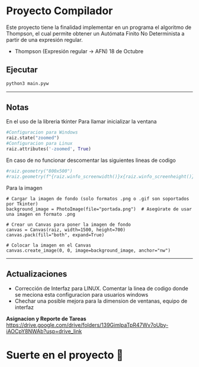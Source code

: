 # Proyecto Compilador
Este proyecto tiene la finalidad implementar en un programa el algoritmo de Thompson, el cual permite obtener un Autómata Finito No Determinista a partir de una expresión regular.

- Thompson (Expresión regular -> AFN) 18 de Octubre

## Ejecutar
```bash
python3 main.pyw
```

--- 
## Notas
En el uso de la libreria tkinter
Para llamar inicializar la ventana
```python
#Configuracion para Windows
raiz.state("zoomed")
#Configuracion para Linux
raiz.attributes('-zoomed', True) 
```
En caso de no funcionar descomentar las siguientes lineas de codigo

```python
#raiz.geometry("800x500")
#raiz.geometry(f"{raiz.winfo_screenwidth()}x{raiz.winfo_screenheight()}+0+0")
```
Para la imagen
```
# Cargar la imagen de fondo (solo formatos .png o .gif son soportados por Tkinter)
background_image = PhotoImage(file="portada.png")  # Asegúrate de usar una imagen en formato .png

# Crear un Canvas para poner la imagen de fondo
canvas = Canvas(raiz, width=1500, height=700)
canvas.pack(fill="both", expand=True)

# Colocar la imagen en el Canvas
canvas.create_image(0, 0, image=background_image, anchor="nw")
```

---

## Actualizaciones
- Corrección de Interfaz para LINUX. Comentar la linea de codigo donde se meciona esta configuracion para usuarios windows
- Chechar una posible mejora para la dimension de ventanas, equipo de interfaz

**Asignacion y Reporte de Tareas**
<https://drive.google.com/drive/folders/139GimlpaTpR47Wv7oUby-iAOCpY8NWAb?usp=drive_link>

# Suerte en el proyecto 🐧
